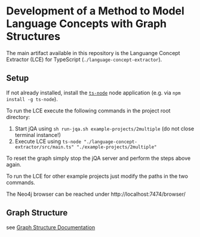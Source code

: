 # Development of a Method to Model Language Concepts with Graph Structures

The main artifact available in this repository is the Languange Concept Extractor (LCE) for TypeScript (`./language-concept-extractor`).

## Setup
If not already installed, install the [`ts-node`](https://www.npmjs.com/package/ts-node) node application (e.g. via `npm install -g ts-node`).

To run the LCE execute the following commands in the project root directory:

1. Start jQA using `sh run-jqa.sh example-projects/2multiple` (do not close terminal instance!)
2. Execute LCE using `ts-node "./language-concept-extractor/src/main.ts" "./example-projects/2multiple"`

To reset the graph simply stop the jQA server and perform the steps above again.

To run the LCE for other example projects just modify the paths in the two commands.

The Neo4j browser can be reached under http://localhost:7474/browser/

## Graph Structure

see [Graph Structure Documentation](docs/graph_structure.md)